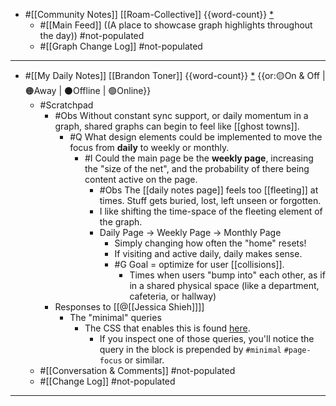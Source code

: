- #[[Community Notes]] [[Roam-Collective]] {{word-count}} [*]([[rc]])
    - #[[Main Feed]] ((A place to showcase graph highlights throughout the day)) #not-populated 
    - #[[Graph Change Log]] #not-populated
- ---
- #[[My Daily Notes]] [[Brandon Toner]] {{word-count}} [*]([[bnt]]) {{or:🟡On & Off | 🟠Away | ⚫️Offline | 🟢Online}}
    - #Scratchpad 
        - #Obs Without constant sync support, or daily momentum in a graph, shared graphs can begin to feel like [[ghost towns]].
            - #Q What design elements could be implemented to move the focus from **daily** to weekly or monthly.
                - #I Could the main page be the **weekly page**, increasing the "size of the net", and the probability of there being content active on the page.
                    - #Obs The [[daily notes page]] feels too [[fleeting]] at times. Stuff gets buried, lost, left unseen or forgotten.
                    - I like shifting the time-space of the fleeting element of the graph.
                    - Daily Page -> Weekly Page -> Monthly Page
                        - Simply changing how often the "home" resets! 
                        - If visiting and active daily, daily makes sense. 
                        - #G Goal = optimize for user [[collisions]]. 
                            - Times when users "bump into" each other, as if in a shared physical space (like a department, cafeteria, or hallway)
        - Responses to [[@[[Jessica Shieh]]]]
            - The "minimal" queries
                - The CSS that enables this is found [here](((KOuJf-Smr))). 
                    - If you inspect one of those queries, you'll notice the query in the block is prepended by `#minimal` `#page-focus` or similar.
    - #[[Conversation & Comments]] #not-populated 
    - #[[Change Log]] #not-populated
- ---
